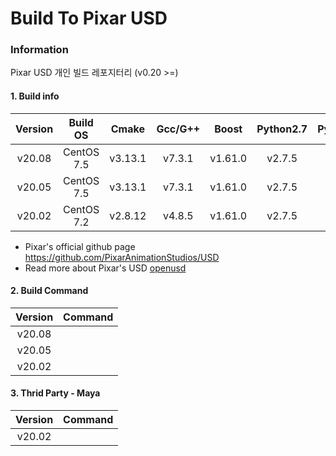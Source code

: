 # Build To Pixar USD 

### Information
   Pixar USD 개인 빌드 레포지터리 (v0.20 >=) 

#### 1. Build info
|      Version     |   Build OS  |   Cmake  |  Gcc/G++ |   Boost  | Python2.7 |  Python3  |
|:----------------:|:-----------:|:--------:|:--------:|:--------:|:---------:|:---------:|
|      v20.08      | CentOS 7.5  | v3.13.1  |  v7.3.1  |  v1.61.0 |  v2.7.5   |     X     |
|      v20.05      | CentOS 7.5  | v3.13.1  |  v7.3.1  |  v1.61.0 |  v2.7.5   |     X     |
|      v20.02      | CentOS 7.2  | v2.8.12  |  v4.8.5  |  v1.61.0 |  v2.7.5   |     X     |

* Pixar's official github page https://github.com/PixarAnimationStudios/USD
* Read more about Pixar's USD [openusd](http://openusd.org)


#### 2. Build Command
|      Version     | Command
|:----------------:|:-------------------------------------------------------------------------------------------:|
|      v20.08      |   |
|      v20.05      |   |
|      v20.02      |   |

#### 3. Thrid Party - Maya
|      Version     | Command 
|:----------------:|:-------------------------------------------------------------------------------------------:|
|      v20.02      |   |
